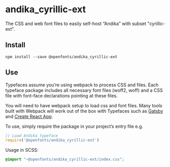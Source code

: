 
# andika_cyrillic-ext

The CSS and web font files to easily self-host “Andika” with subset "cyrillic-ext".

## Install

`npm install --save @openfonts/andika_cyrillic-ext`

## Use

Typefaces assume you’re using webpack to process CSS and files. Each typeface
package includes all necessary font files (woff2, woff) and a CSS file with
font-face declarations pointing at these files.

You will need to have webpack setup to load css and font files. Many tools built
with Webpack will work out of the box with Typefaces such as [Gatsby](https://github.com/gatsbyjs/gatsby)
and [Create React App](https://github.com/facebookincubator/create-react-app).

To use, simply require the package in your project’s entry file e.g.

```javascript
// Load Andika typeface
require('@openfonts/andika_cyrillic-ext')
```

Usage in SCSS:
```scss
@import "~@openfonts/andika_cyrillic-ext/index.css";
```
